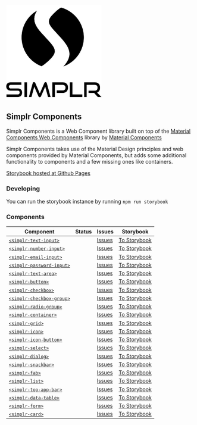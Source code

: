![Simplr Logo](simplr_logo.png)

## Simplr Components

Simplr Components is a Web Component library built on top of the [Material Components Web Components](https://github.com/material-components/material-components-web-components) library by [Material Components](https://github.com/material-components)

Simplr Components takes use of the Material Design principles and web components provided by Material Components, but adds some additional functionality to components and a few missing ones like containers.

[Storybook hosted at Github Pages](https://simplr.github.io/simplr-components/)

### Developing

You can run the storybook instance by running `npm run storybook`

### Components

| Component                                                                                                     | Status | Issues                                                                                                    | Storybook                                                                                                          |
| ------------------------------------------------------------------------------------------------------------- | ------ | --------------------------------------------------------------------------------------------------------- | ------------------------------------------------------------------------------------------------------------------ |
| [`<simplr-text-input>`](https://github.com/Simplr/simplr-components/tree/master/lib/input/text-input)         |        | [Issues](https://github.com/Simplr/simplr-components/issues?q=is%3Aissue+is%3Aopen+simplr-text-input)     | [To Storybook](https://simplr.github.io/simplr-components/?path=/docs/input-elements--text-input#properties)       |
| [`<simplr-number-input>`](https://github.com/Simplr/simplr-components/tree/master/lib/input/number-input)     |        | [Issues](https://github.com/Simplr/simplr-components/issues?q=is%3Aissue+is%3Aopen+simplr-number-input)   | [To Storybook](https://simplr.github.io/simplr-components/?path=/docs/input-elements--text-input#properties)       |
| [`<simplr-email-input>`](https://github.com/Simplr/simplr-components/tree/master/lib/input/email-input)       |        | [Issues](https://github.com/Simplr/simplr-components/issues?q=is%3Aissue+is%3Aopen+simplr-email-input)    | [To Storybook](https://simplr.github.io/simplr-components/?path=/docs/input-elements--text-input#properties)       |
| [`<simplr-password-input>`](https://github.com/Simplr/simplr-components/tree/master/lib/input/password-input) |        | [Issues](https://github.com/Simplr/simplr-components/issues?q=is%3Aissue+is%3Aopen+simplr-password-input) | [To Storybook](https://simplr.github.io/simplr-components/?path=/docs/input-elements--text-input#properties)       |
| [`<simplr-text-area>`](https://github.com/Simplr/simplr-components/tree/master/lib/input/textarea)            |        | [Issues](https://github.com/Simplr/simplr-components/issues?q=is%3Aissue+is%3Aopen+simplr-text-area)      | [To Storybook](https://simplr.github.io/simplr-components/?path=/docs/input-elements--text-input#properties)       |
| [`<simplr-button>`](https://github.com/Simplr/simplr-components/tree/master/lib/button)                       |        | [Issues](https://github.com/Simplr/simplr-components/issues?q=is%3Aissue+is%3Aopen+simplr-button)         | [To Storybook](https://simplr.github.io/simplr-components/?path=/docs/button-elements--normal-button#properties)   |
| [`<simplr-checkbox>`](https://github.com/Simplr/simplr-components/tree/master/lib/input/checkbox)             |        | [Issues](https://github.com/Simplr/simplr-components/issues?q=is%3Aissue+is%3Aopen+simplr-checkbox)       | [To Storybook](https://simplr.github.io/simplr-components/?path=/docs/checkbox-elements--checkbox#properties)      |
| [`<simplr-checkbox-group>`](https://github.com/Simplr/simplr-components/tree/master/lib/input/checkbox-group) |        | [Issues](https://github.com/Simplr/simplr-components/issues?q=is%3Aissue+is%3Aopen+simplr-checkbox-group) | [To Storybook](https://simplr.github.io/simplr-components/?path=/docs/checkbox-group--checkbox-group#properties)   |
| [`<simplr-radio-group>`](https://github.com/Simplr/simplr-components/tree/master/lib/input/radio-group)       |        | [Issues](https://github.com/Simplr/simplr-components/issues?q=is%3Aissue+is%3Aopen+simplr-radio-group)    | [To Storybook](https://simplr.github.io/simplr-components/?path=/docs/radio-group--radio-group#properties)         |
| [`<simplr-container>`](https://github.com/Simplr/simplr-components/tree/master/lib/containers)                |        | [Issues](https://github.com/Simplr/simplr-components/issues?q=is%3Aissue+is%3Aopen+simplr-container)      | [To Storybook](https://simplr.github.io/simplr-components/?path=/docs/container--basic-container#properties)       |
| [`<simplr-grid>`](https://github.com/Simplr/simplr-components/tree/master/lib/grid)                           |        | [Issues](https://github.com/Simplr/simplr-components/issues?q=is%3Aissue+is%3Aopen+simplr-grid)           | [To Storybook](https://simplr.github.io/simplr-components/?path=/docs/grid--grid#properties)                       |
| [`<simplr-icon>`](https://github.com/Simplr/simplr-components/tree/master/lib/icon)                           |        | [Issues](https://github.com/Simplr/simplr-components/issues?q=is%3Aissue+is%3Aopen+simplr-icon)           | [To Storybook](https://simplr.github.io/simplr-components/?path=/docs/icon--icon#properties)                       |
| [`<simplr-icon-button>`](https://github.com/Simplr/simplr-components/tree/master/lib/icon)                    |        | [Issues](https://github.com/Simplr/simplr-components/issues?q=is%3Aissue+is%3Aopen+simplr-icon-button)    | [To Storybook](https://simplr.github.io/simplr-components/?path=/docs/icon--icon-button#properties)                |
| [`<simplr-select>`](https://github.com/Simplr/simplr-components/tree/master/lib/select)                       |        | [Issues](https://github.com/Simplr/simplr-components/issues?q=is%3Aissue+is%3Aopen+simplr-select)         | [To Storybook](https://simplr.github.io/simplr-components/?path=/docs/select--simple-select#properties)            |
| [`<simplr-dialog>`](https://github.com/Simplr/simplr-components/tree/master/lib/dialog)                       |        | [Issues](https://github.com/Simplr/simplr-components/issues?q=is%3Aissue+is%3Aopen+simplr-dialog)         | [To Storybook](https://simplr.github.io/simplr-components/?path=/docs/dialog--regular-dialog#api-params)           |
| [`<simplr-snackbar>`](https://github.com/Simplr/simplr-components/tree/master/lib/snackbar)                   |        | [Issues](https://github.com/Simplr/simplr-components/issues?q=is%3Aissue+is%3Aopen+simplr-snackbar)       | [To Storybook](https://simplr.github.io/simplr-components/?path=/docs/snackbar--default-snack-bar#api-description) |
| [`<simplr-fab>`](https://github.com/Simplr/simplr-components/tree/master/lib/fab)                             |        | [Issues](https://github.com/Simplr/simplr-components/issues?q=is%3Aissue+is%3Aopen+simplr-fab)            | [To Storybook](https://simplr.github.io/simplr-components/?path=/docs/fab--default-fab#properties)                 |
| [`<simplr-list>`](https://github.com/Simplr/simplr-components/tree/master/lib/list)                           |        | [Issues](https://github.com/Simplr/simplr-components/issues?q=is%3Aissue+is%3Aopen+simplr-list)           | [To Storybook](https://simplr.github.io/simplr-components/?path=/docs/list--default-list#properties)               |
| [`<simplr-top-app-bar>`](https://github.com/Simplr/simplr-components/tree/master/lib/top-app-bar)             |        | [Issues](https://github.com/Simplr/simplr-components/issues?q=is%3Aissue+is%3Aopen+simplr-top-app-bar)    | [To Storybook](https://simplr.github.io/simplr-components/?path=/docs/top-app-bar--default-top-app-bar#properties) |
| [`<simplr-data-table>`](https://github.com/Simplr/simplr-components/tree/master/lib/data-table)               |        | [Issues](https://github.com/Simplr/simplr-components/issues?q=is%3Aissue+is%3Aopen+simplr-data-table)     | [To Storybook](https://simplr.github.io/simplr-components/?path=/docs/data-table--default-data-table#properties)   |
| [`<simplr-form>`](https://github.com/Simplr/simplr-components/tree/master/lib/form)                           |        | [Issues](https://github.com/Simplr/simplr-components/issues?q=is%3Aissue+is%3Aopen+simplr-form)           | [To Storybook](https://simplr.github.io/simplr-components/)                                                        |
| [`<simplr-card>`](https://github.com/Simplr/simplr-components/tree/master/lib/card)                           |        | [Issues](https://github.com/Simplr/simplr-components/issues?q=is%3Aissue+is%3Aopen+simplr-card)           | [To Storybook](https://simplr.github.io/simplr-components/)                                                        |
